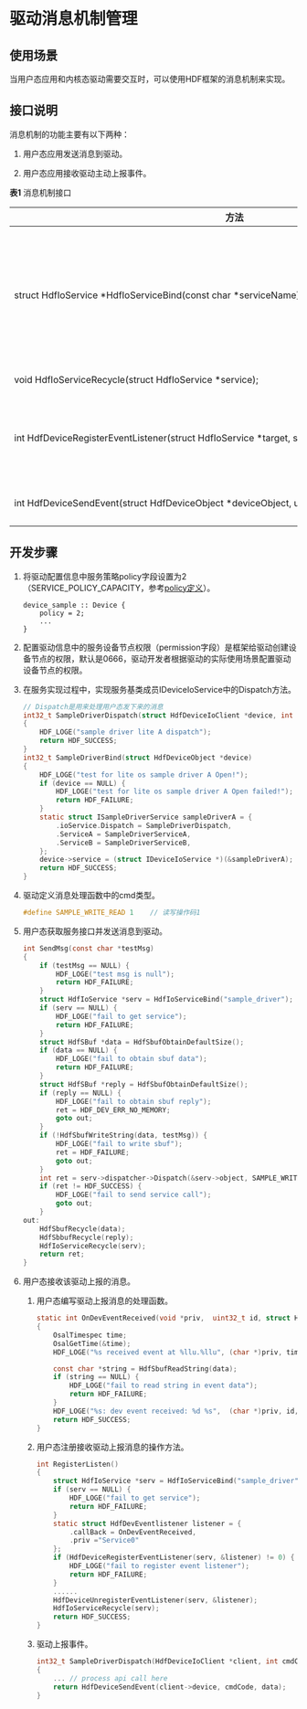 # 驱动消息机制管理


## 使用场景

当用户态应用和内核态驱动需要交互时，可以使用HDF框架的消息机制来实现。


## 接口说明

消息机制的功能主要有以下两种：

1. 用户态应用发送消息到驱动。

2. 用户态应用接收驱动主动上报事件。

  **表1** 消息机制接口

| 方法 | 描述 |
| -------- | -------- |
| struct&nbsp;HdfIoService&nbsp;\*HdfIoServiceBind(const&nbsp;char&nbsp;\*serviceName); | 用户态获取驱动的服务，获取该服务之后通过服务中的Dispatch方法向驱动发送消息。 |
| void&nbsp;HdfIoServiceRecycle(struct&nbsp;HdfIoService&nbsp;\*service); | 释放驱动服务。 |
| int&nbsp;HdfDeviceRegisterEventListener(struct&nbsp;HdfIoService&nbsp;\*target,&nbsp;struct&nbsp;HdfDevEventlistener&nbsp;\*listener); | 用户态程序注册接收驱动上报事件的操作方法。 |
| int&nbsp;HdfDeviceSendEvent(struct&nbsp;HdfDeviceObject&nbsp;\*deviceObject,&nbsp;uint32_t&nbsp;id,&nbsp;struct&nbsp;HdfSBuf&nbsp;\*data); | 驱动主动上报事件接口。 |


## 开发步骤

1. 将驱动配置信息中服务策略policy字段设置为2（SERVICE_POLICY_CAPACITY，参考[policy定义](../driver/driver-hdf-servicemanage.md)）。
   
   ```
   device_sample :: Device {
       policy = 2;
       ...
   }
   ```

2. 配置驱动信息中的服务设备节点权限（permission字段）是框架给驱动创建设备节点的权限，默认是0666，驱动开发者根据驱动的实际使用场景配置驱动设备节点的权限。

3. 在服务实现过程中，实现服务基类成员IDeviceIoService中的Dispatch方法。
   
   ```c
   // Dispatch是用来处理用户态发下来的消息
   int32_t SampleDriverDispatch(struct HdfDeviceIoClient *device, int cmdCode, struct HdfSBuf *data, struct HdfSBuf *reply)
   {
       HDF_LOGE("sample driver lite A dispatch");
       return HDF_SUCCESS;
   }
   int32_t SampleDriverBind(struct HdfDeviceObject *device)
   {
       HDF_LOGE("test for lite os sample driver A Open!");
       if (device == NULL) {
           HDF_LOGE("test for lite os sample driver A Open failed!");
           return HDF_FAILURE;
       }
       static struct ISampleDriverService sampleDriverA = {
           .ioService.Dispatch = SampleDriverDispatch,
           .ServiceA = SampleDriverServiceA,
           .ServiceB = SampleDriverServiceB,
       };
       device->service = (struct IDeviceIoService *)(&sampleDriverA);
       return HDF_SUCCESS;
   }
   ```

4. 驱动定义消息处理函数中的cmd类型。
   
   ```c
   #define SAMPLE_WRITE_READ 1    // 读写操作码1
   ```

5. 用户态获取服务接口并发送消息到驱动。
   
   ```c
   int SendMsg(const char *testMsg)
   {
       if (testMsg == NULL) {
           HDF_LOGE("test msg is null");
           return HDF_FAILURE;
       }
       struct HdfIoService *serv = HdfIoServiceBind("sample_driver");
       if (serv == NULL) {
           HDF_LOGE("fail to get service");
           return HDF_FAILURE;
       }
       struct HdfSBuf *data = HdfSbufObtainDefaultSize();
       if (data == NULL) {
           HDF_LOGE("fail to obtain sbuf data");
           return HDF_FAILURE;
       }
       struct HdfSBuf *reply = HdfSbufObtainDefaultSize();
       if (reply == NULL) {
           HDF_LOGE("fail to obtain sbuf reply");
           ret = HDF_DEV_ERR_NO_MEMORY;
           goto out;
       }
       if (!HdfSbufWriteString(data, testMsg)) {
           HDF_LOGE("fail to write sbuf");
           ret = HDF_FAILURE;
           goto out;
       }
       int ret = serv->dispatcher->Dispatch(&serv->object, SAMPLE_WRITE_READ, data, reply);
       if (ret != HDF_SUCCESS) {
           HDF_LOGE("fail to send service call");
           goto out;
       }
   out:
       HdfSbufRecycle(data);
       HdfSbbufRecycle(reply);
       HdfIoServiceRecycle(serv);
       return ret;
   }
   ```

6. 用户态接收该驱动上报的消息。
   1. 用户态编写驱动上报消息的处理函数。
      
       ```c
       static int OnDevEventReceived(void *priv,  uint32_t id, struct HdfSBuf *data)
       {
           OsalTimespec time;
           OsalGetTime(&time);
           HDF_LOGE("%s received event at %llu.%llu", (char *)priv, time.sec, time.usec);
       
           const char *string = HdfSbufReadString(data);
           if (string == NULL) {
               HDF_LOGE("fail to read string in event data");
               return HDF_FAILURE;
           }
           HDF_LOGE("%s: dev event received: %d %s",  (char *)priv, id, string);
           return HDF_SUCCESS;
       }
       ```
   2. 用户态注册接收驱动上报消息的操作方法。
      
       ```c
       int RegisterListen()
       {
           struct HdfIoService *serv = HdfIoServiceBind("sample_driver");
           if (serv == NULL) {
               HDF_LOGE("fail to get service");
               return HDF_FAILURE;
           }
           static struct HdfDevEventlistener listener = {
               .callBack = OnDevEventReceived,
               .priv ="Service0"
           };
           if (HdfDeviceRegisterEventListener(serv, &listener) != 0) {
               HDF_LOGE("fail to register event listener");
               return HDF_FAILURE;
           }
           ......
           HdfDeviceUnregisterEventListener(serv, &listener);
           HdfIoServiceRecycle(serv);
           return HDF_SUCCESS;
       }
       ```
   3. 驱动上报事件。
      
       ```c
       int32_t SampleDriverDispatch(HdfDeviceIoClient *client, int cmdCode, struct HdfSBuf *data, struct HdfSBuf *reply)
       {
           ... // process api call here
           return HdfDeviceSendEvent(client->device, cmdCode, data);
       }
       ```
